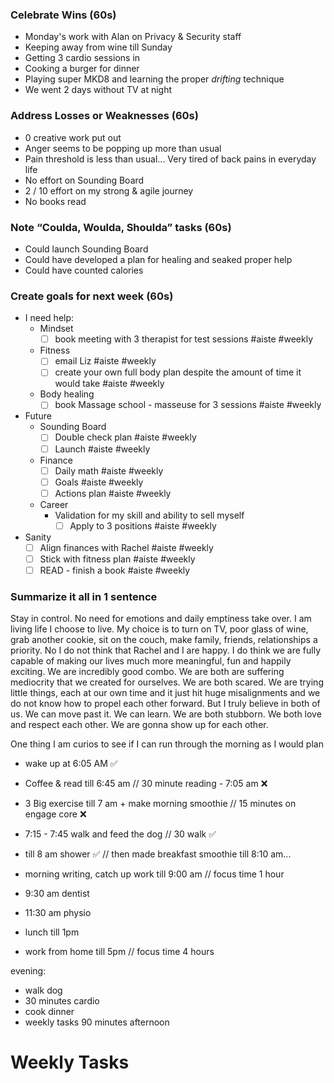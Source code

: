 
### Celebrate Wins  (60s)
- Monday's work with Alan on Privacy & Security staff
- Keeping away from wine till Sunday
- Getting 3 cardio sessions in
- Cooking a burger for dinner
- Playing super MKD8 and learning the proper *drifting* technique
- We went 2 days without TV at night

### Address Losses or Weaknesses  (60s)
- 0 creative work put out
- Anger seems to be popping up more than usual
- Pain threshold is less than usual... Very tired of back pains in everyday life
- No effort on Sounding Board
- 2 / 10 effort on my strong & agile journey
- No books read

### Note “Coulda, Woulda, Shoulda” tasks (60s)
* Could launch Sounding Board
* Could have developed a plan for healing and seaked proper help
* Could have counted calories

### Create goals for next week (60s)
- I need help:
	- Mindset
		- [ ] book meeting with 3 therapist for test sessions #aiste #weekly
	- Fitness
		- [ ] email Liz #aiste #weekly
		- [ ] create your own full body plan despite the amount of time it would take #aiste #weekly
	- Body healing
		- [ ] book Massage school - masseuse for 3 sessions #aiste #weekly
- Future
	- Sounding Board
		- [ ] Double check plan #aiste #weekly
		- [ ] Launch #aiste #weekly
	- Finance
		- [ ] Daily math #aiste #weekly
		- [ ]  Goals #aiste #weekly
		- [ ] Actions plan #aiste #weekly
	- Career
		- Validation for my skill and ability to sell myself
			- [ ] Apply to 3 positions #aiste #weekly
- Sanity
	- [ ] Align finances with Rachel #aiste #weekly 
	- [ ] Stick with fitness plan #aiste #weekly 
	- [ ] READ - finish a book #aiste #weekly

### Summarize it all in 1 sentence
Stay in control. No need for emotions and daily emptiness take over. 
I am living life I choose to live. 
My choice is to turn on TV, poor glass of wine, grab another cookie, sit on the couch, make family, friends, relationships a priority. 
No I do not think that Rachel and I are happy. 
I do think we are fully capable of making our lives much more meaningful, fun and happily exciting. 
We are incredibly good combo. We are both are suffering mediocrity that we created for ourselves. We are both scared. We are trying little things, each at our own time and it just hit huge misalignments and we do not know how to propel each other forward. 
But I truly believe in both of us. 
We can move past it. 
We can learn. 
We are both stubborn. 
We both love and respect each other. 
We are gonna show up for each other. 

One thing I am curios to see if I can run through the morning as I would plan

- wake up at 6:05 AM ✅
- Coffee & read till 6:45 am // 30 minute reading - 7:05 am ❌
- 3 Big exercise till 7 am + make morning smoothie // 15 minutes on engage core ❌
- 7:15 - 7:45 walk and feed the dog // 30 walk ✅
- till 8 am shower ✅ // then made breakfast smoothie till 8:10 am... 
- morning writing, catch up work till 9:00 am // focus time 1 hour

- 9:30 am dentist
- 11:30 am physio
- lunch till 1pm 
- work from home till 5pm // focus time 4 hours

evening:
* walk dog
* 30 minutes cardio
* cook dinner
* weekly tasks 90 minutes afternoon


# Weekly Tasks
